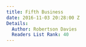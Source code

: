 ```yaml
---
title: Fifth Business
date: 2016-11-03 20:28:00 Z
Details:
  Author: Robertson Davies
  Readers List Rank: 40
---
```


